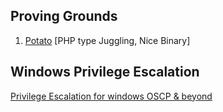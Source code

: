 ## Proving Grounds
1. [Potato](./Proving%20Grounds/play/potato.md) [PHP type Juggling, Nice Binary]


## Windows Privilege Escalation

[Privilege Escalation for windows OSCP & beyond](./WIndows%20Privilege%20Escalation%20/README.md)